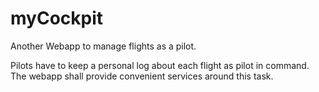 # myCockpit
Another Webapp to manage flights as a pilot.

Pilots have to keep a personal log about each flight as pilot in command. The webapp shall provide convenient services around this task.
